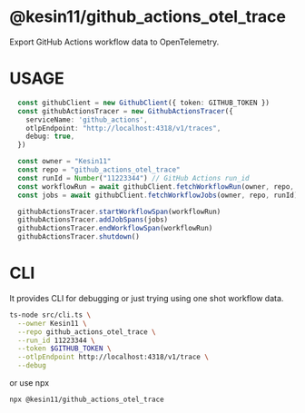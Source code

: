 # @kesin11/github_actions_otel_trace
Export GitHub Actions workflow data to OpenTelemetry.

# USAGE

```typescript
  const githubClient = new GithubClient({ token: GITHUB_TOKEN })
  const githubActionsTracer = new GithubActionsTracer({
    serviceName: 'github_actions',
    otlpEndpoint: "http://localhost:4318/v1/traces",
    debug: true,
  })

  const owner = "Kesin11"
  const repo = "github_actions_otel_trace"
  const runId = Number("11223344") // GitHub Actions run_id
  const workflowRun = await githubClient.fetchWorkflowRun(owner, repo, runId)
  const jobs = await githubClient.fetchWorkflowJobs(owner, repo, runId)

  githubActionsTracer.startWorkflowSpan(workflowRun)
  githubActionsTracer.addJobSpans(jobs)
  githubActionsTracer.endWorkflowSpan(workflowRun)
  githubActionsTracer.shutdown()
```

# CLI
It provides CLI for debugging or just trying using one shot workflow data.

```bash
ts-node src/cli.ts \
  --owner Kesin11 \
  --repo github_actions_otel_trace \
  --run_id 11223344 \
  --token $GITHUB_TOKEN \
  --otlpEndpoint http://localhost:4318/v1/trace \
  --debug
```

or use npx

```bash
npx @kesin11/github_actions_otel_trace
```